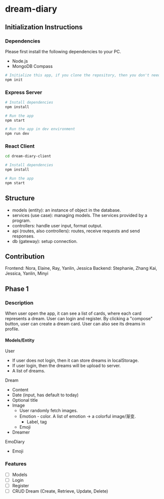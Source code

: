 # dream-diary

## Initialization Instructions

### Dependencies

Please first install the following dependencies to your PC.

- Node.js
- MongoDB Compass

```sh
# Initialize this app, if you clone the repository, then you don't need to do this.
npm init
```

### Express Server

```sh
# Install dependencies
npm install

# Run the app
npm start

# Run the app in dev environment
npm run dev
```

### React Client

``` sh
cd dream-diary-client

# Install dependencies
npm install

# Run the app
npm start
```

## Structure

- models (entity): an instance of object in the database.
- services (use case): managing models. The services provided by a program.
- controllers: handle user input, format output.
- api (routes, also controllers): routes, receive requests and send responses.
- db (gateway): setup connection.

## Contribution

Frontend:
Nora, Elaine, Ray, Yanlin, Jessica
Backend:
Stephanie, Zhang Kai, Jessica, Yanlin, Minyi

## Phase 1

### Description

When user open the app, it can see a list of cards, where each card represents a dream. User can login and register. By clicking a "compose" button, user can create a dream card. User can also see its dreams in profile.

#### Models/Entity

User

- If user does not login, then it can store dreams in localStorage.
- If user login, then the dreams will be upload to server.
- A list of dreams.

Dream

- Content
- Date (input, has default to today)
- Optional title
- Image
  - User randomly fetch images.
  - Emotion - color. A list of emotion -> a colorful image/渐变.
    - Label, tag
  - Emoji
- Dreamer

EmoDiary

- Emoji

### Features

- [ ] Models
- [ ] Login
- [ ] Register
- [ ] CRUD Dream (Create, Retrieve, Update, Delete)
